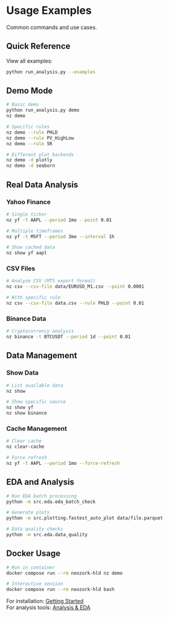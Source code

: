 # Usage Examples

Common commands and use cases.

## Quick Reference

View all examples:
```bash
python run_analysis.py --examples
```

## Demo Mode

```bash
# Basic demo
python run_analysis.py demo
nz demo

# Specific rules
nz demo --rule PHLD
nz demo --rule PV_HighLow
nz demo --rule SR

# Different plot backends
nz demo -d plotly
nz demo -d seaborn
```

## Real Data Analysis

### Yahoo Finance
```bash
# Single ticker
nz yf -t AAPL --period 1mo --point 0.01

# Multiple timeframes
nz yf -t MSFT --period 3mo --interval 1h

# Show cached data
nz show yf aapl
```

### CSV Files
```bash
# Analyze CSV (MT5 export format)
nz csv --csv-file data/EURUSD_M1.csv --point 0.0001

# With specific rule
nz csv --csv-file data.csv --rule PHLD --point 0.01
```

### Binance Data
```bash
# Cryptocurrency analysis
nz binance -t BTCUSDT --period 1d --point 0.01
```

## Data Management

### Show Data
```bash
# List available data
nz show

# Show specific source
nz show yf
nz show binance
```

### Cache Management
```bash
# Clear cache
nz clear-cache

# Force refresh
nz yf -t AAPL --period 1mo --force-refresh
```

## EDA and Analysis

```bash
# Run EDA batch processing
python -m src.eda.eda_batch_check

# Generate plots
python -m src.plotting.fastest_auto_plot data/file.parquet

# Data quality checks
python -m src.eda.data_quality
```

## Docker Usage

```bash
# Run in container
docker compose run --rm neozork-hld nz demo

# Interactive session
docker compose run --rm neozork-hld bash
```

For installation: [Getting Started](getting-started.md)  
For analysis tools: [Analysis & EDA](analysis-eda.md)